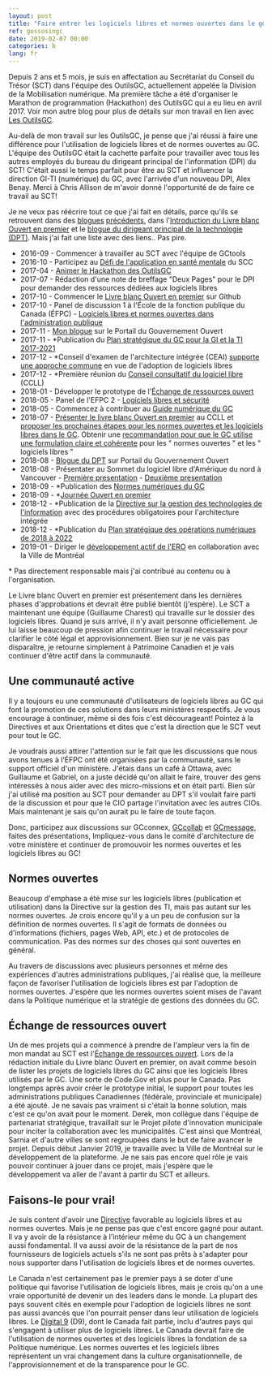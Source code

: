 ```yaml
---
layout: post
title: "Faire entrer les logiciels libres et normes ouvertes dans le gouvernement du Canada"
ref: gossosingc
date: 2019-02-07 00:00
categories: b
lang: fr
---
```


Depuis 2 ans et 5 mois, je suis en affectation au Secrétariat du Conseil du Trésor (SCT) dans l'équipe des OutilsGC, actuellement appelée la Division de la Mobilisation numérique. Ma première tâche a été d'organiser le Marathon de programmation (Hackathon) des OutilsGC qui a eu lieu en avril 2017. Voir mon autre blog pour plus de détails sur mon travail en lien avec [Les OutilsGC](../../../2019/02/06/Les-outilsgc.html).

Au-delà de mon travail sur les OutilsGC, je pense que j'ai réussi à faire une différence pour l'utilisation de logiciels libres et de normes ouvertes au GC. L'équipe des OutilsGC était la cachette parfaite pour travailler avec tous les autres employés du bureau du dirigeant principal de l'information (DPI) du SCT! C'était aussi le temps parfait pour être au SCT et influencer la direction GI-TI (numérique) du GC, avec l'arrivée d'un nouveau DPI, Alex Benay. Merci à Chris Allison de m'avoir donné l'opportunité de de faire ce travail au SCT!

Je ne veux pas réécrire tout ce que j'ai fait en détails, parce qu'ils se retrouvent dans des [blogues](https://smellems.github.io/b/2016/09/13/Developpement-engagement-communaut%C3%A9-logiciels-libres.html) [précédents](https://ouvert.canada.ca/fr/blogue/logiciels-libres-normes-ouvertes-au-gouvernement-du-canada), dans l'[Introduction du Livre blanc Ouvert en premier](https://github.com/canada-ca/Open_First_Whitepaper/blob/master/fr/1_Introduction.md) et le [blogue du dirigeant principal de la technologie (DPT)](https://ouvert.canada.ca/fr/blog/louverture-element-fondamental-dun-gouvernement-numerique). Mais j'ai fait une liste avec des liens.. Pas pire.

- 2016-09 - Commencer à travailler au SCT avec l'équipe de GCtools
- 2016-10 - Participez au [Défi de l'application en santé mentale](https://github.com/smellems/cscmhapp) du SCC
- 2017-04 - [Animer le Hackathon des OutilsGC](https://www.pscp.tv/GCcollab/)
- 2017-07 - Rédaction d'une note de breffage "Deux Pages" pour le DPI pour demander des ressources dédiées aux logiciels libres
- 2017-10 - Commencer le [Livre blanc Ouvert en premier](https://github.com/canada-ca/Open_First_Whitepaper) sur Github
- 2017-10 - Panel de discussion 1 à l'École de la fonction publique du Canada (ÉFPC) - [Logiciels libres et normes ouvertes dans l'administration publique](https://www.csps-efpc.gc.ca/events/oss/index-fra.aspx)
- 2017-11 - [Mon blogue](https://ouvert.canada.ca/fr/blogue/logiciels-libres-normes-ouvertes-au-gouvernement-du-canada) sur le Portail du Gouvernement Ouvert
- 2017-11 - *Publication du [Plan stratégique du GC pour la GI et la TI 2017-2021](https://www.canada.ca/fr/secretariat-conseil-tresor/services/technologie-information/plan-strategique-2017-2021.html)
- 2017-12 - *Conseil d'examen de l'architecture intégrée (CEAI) [supporte une approche commune](http://www.gcpedia.gc.ca/gcwiki/images/9/98/GC_EARB_2017-12-14_Record_of_Discussion.pdf) en vue de l'adoption de logiciels libres
- 2017-12 - *Première réunion du [Conseil consultatif du logiciel libre](https://github.com/canada-ca/OS-Advisory_Conseil-SO) (CCLL)
- 2018-01 - Développer le prototype de l'[Échange de ressources ouvert](https://canada-ca.github.io/ore-ero/accueil.html)
- 2018-05 - Panel de l'EFPC 2 - [Logiciels libres et sécurité](https://www.csps-efpc.gc.ca/events/ossas/index-fra.aspx)
- 2018-05 - Commencez à contribuer au [Guide numérique du GC](https://canada-ca.github.io/digital-playbook-guide-numerique/fr/apercu.html)
- 2018-07 - [Présenter le livre blanc Ouvert en premier](https://github.com/canada-ca/OS-Advisory_Conseil-SO/blob/master/en/Resources/Open_First_Whitepaper.md) au CCLL et [proposer les prochaines étapes pour les normes ouvertes et les logiciels libres dans le GC](https://github.com/canada-ca/OS-Advisory_Conseil-SO/blob/master/en/Resources/Open_Standards_OSS_GC.md). Obtenir une [recommandation pour que le GC utilise une formulation claire et cohérente](https://github.com/canada-ca/OS-Advisory_Conseil-SO/blob/master/fr/Rencontres/2018-07-18.md#normes-relatives-au-num%C3%A9rique) pour les " normes ouvertes " et les " logiciels libres "
- 2018-08 - [Blogue du DPT](https://ouvert.canada.ca/fr/blog/louverture-element-fondamental-dun-gouvernement-numerique) sur Portail du Gouvernement Ouvert
- 2018-08 - Présentater au Sommet du logiciel libre d'Amérique du nord à Vancouver - [Première presentation](https://events.linuxfoundation.org/wp-content/uploads/2017/11/BoF-Using-OSS-to-Build-the-Digital-Workspace-for-the-Government-of-Canada-S%C3%A9bastien-Lemay-Treasury-Board-of-Canada-Secretariat.pdf) - [Deuxième presentation](https://events.linuxfoundation.org/wp-content/uploads/2017/11/Open-Standards-and-Open-Source-Software-in-the-Government-of-Canada-S%C3%A9bastien-Lemay-Treasury-Board-of-Canada-Secretariat.pdf)
- 2018-09 - *Publication des [Normes numériques du GC](https://www.canada.ca/fr/gouvernement/fonctionpublique/modernisation/normes-numeriques-gouvernement-canada.html)
- 2018-09 - *[Journée Ouvert en premier](https://canada-ca.github.io/ofd-joep/fr/journee-ouvert-en-premier-agenda.html)
- 2018-12 - *Publication de la [Directive sur la gestion des technologies de l'information](https://www.tbs-sct.gc.ca/pol/doc-fra.aspx?id=15249#claC.2.3.8) avec des procédures obligatoires pour l'architecture intégrée
- 2018-12 - *Publication du [Plan stratégique des opérations numériques de 2018 à 2022](https://www.canada.ca/fr/gouvernement/systeme/gouvernement-numerique/plan-strategique-operations-numerique-2018-2022.html)
- 2019-01 - Diriger le [développement actif de l'ERO](https://github.com/canada-ca/ore-ero/projects/1) en collaboration avec la Ville de Montréal

\* Pas directement responsable mais j'ai contribué au contenu ou à l'organisation.

Le Livre blanc Ouvert en premier est présentement dans les dernières phases d'approbations et devrait être publié bientôt (j'espère). Le SCT a maintenant une équipe (Guillaume Charest) qui travaille sur le dossier des logiciels libres. Quand je suis arrivé, il n'y avait personne officiellement. Je lui laisse beaucoup de pression afin continuer le travail nécessaire pour clarifier le côté légal et approvisionnement. Bien sur je ne vais pas disparaître, je retourne simplement à Patrimoine Canadien et je vais continuer d'être actif dans la communauté. 

## Une communauté active

Il y a toujours eu une communauté d'utilisateurs de logiciels libres au GC qui font la promotion de ces solutions dans leurs ministères respectifs. Je vous encourage à continuer, même si des fois c'est décourageant! Pointez à la Directives et aux Orientations et dites que c'est la direction que le SCT veut pour tout le GC.

Je voudrais aussi attirer l'attention sur le fait que les discussions que nous avons tenues à l‘ÉFPC ont été organisées par la communauté, sans le support officiel d'un ministère. J'étais dans un café à Ottawa, avec Guillaume et Gabriel, on a juste décidé qu'on allait le faire, trouver des gens intéressés à nous aider avec des micro-missions et on était parti. Bien sûr j'ai utilisé ma position au SCT pour demander au DPT s'il voulait faire parti de la discussion et pour que le CIO partage l'invitation avec les autres CIOs. Mais maintenant je sais qu'on aurait pu le faire de toute façon.

Donc, participez aux discussions sur GCconnex, [GCcollab](https://gccollab.ca/splash/) et [GCmessage](https://message.gccollab.ca/), faites des présentations, Impliquez-vous dans le comité d'architecture de votre ministère et continuer de promouvoir les normes ouvertes et les logiciels libres au GC!

## Normes ouvertes

Beaucoup d'emphase a été mise sur les logiciels libres (publication et utilisation) dans la Directive sur la gestion des TI, mais pas autant sur les normes ouvertes. Je crois encore qu'il y a un peu de confusion sur la définition de normes ouvertes. Il s'agit de formats de données ou d'informations (fichiers, pages Web, API, etc.) et de protocoles de communication. Pas des normes sur des choses qui sont ouvertes en général.

Au travers de discussions avec plusieurs personnes et même des expériences d'autres administrations publiques, j'ai réalisé que, la meilleure façon de favoriser l'utilisation de logiciels libres est par l'adoption de normes ouvertes. J'espère que les normes ouvertes soient mises de l'avant dans la Politique numérique et la stratégie de gestions des données du GC.

## Échange de ressources ouvert

Un de mes projets qui a commencé à prendre de l'ampleur vers la fin de mon mandat au SCT est l'[Échange de ressources ouvert](https://canada-ca.github.io/ore-ero/accueil.html). Lors de la rédaction initiale du Livre blanc Ouvert en premier, on avait comme besoin de lister les projets de logiciels libres du GC ainsi que les logiciels libres utilisés par le GC. Une sorte de Code.Gov et plus pour le Canada. Pas longtemps après avoir créer le prototype initial, le support pour toutes les administrations publiques Canadiennes (fédérale, provinciale et municipale) a été ajouté. Je ne savais pas vraiment si c'était la bonne solution, mais c'est ce qu'on avait pour le moment. Derek, mon collègue dans l'équipe de partenariat stratégique, travaillait sur le Projet pilote d'innovation municipale pour inciter la collaboration avec les municipalités. C'est ainsi que Montréal, Sarnia et d'autre villes se sont regroupées dans le but de faire avancer le projet. Depuis début Janvier 2019, je travaille avec la Ville de Montréal sur le développement de la plateforme. Je ne sais pas encore quel rôle je vais pouvoir continuer à jouer dans ce projet, mais j'espère que le développement va aller de l'avant à partir du SCT et ailleurs.

## Faisons-le pour vrai!

Je suis content d'avoir une [Directive](https://www.tbs-sct.gc.ca/pol/doc-fra.aspx?id=15249#claC.2.3.8) favorable au logiciels libres et au normes ouvertes. Mais je ne pense pas que c'est encore gagné pour autant. Il va y avoir de la résistance à l'intérieur même du GC à un changement aussi fondamental. Il va aussi avoir de la résistance de la part de nos fournisseurs de logiciels actuels s'ils ne sont pas prêts à s'adapter pour nous supporter dans l'utilisation de logiciels libres et de normes ouvertes.

Le Canada n'est certainement pas le premier pays à se doter d'une politique qui favorise l'utilisation de logiciels libres, mais je crois qu'on a une vraie opportunité de devenir un des leaders dans le monde. La plupart des pays souvent cités en exemple pour l'adoption de logiciels libres ne sont pas aussi avancés que l'on pourrait penser dans leur utilisation de logiciels libres. Le [Digital 9](https://www.canada.ca/fr/secretariat-conseil-tresor/nouvelles/2018/11/le-canada-souhaite-la-bienvenue-a-de-nouvelles-nations-chefs-de-file-du-numerique-au-sein-du-groupe-numerique9.html) (D9), dont le Canada fait partie, inclu d'autres pays qui s'engagent à utiliser plus de logiciels libres. Le Canada devrait faire de l'utilisation de normes ouvertes et des logiciels libres la fondation de sa Politique numérique. Les normes ouvertes et les logiciels libres représentent un vrai changement dans la culture organisationnelle, de l'approvisionnement et de la transparence pour le GC.
